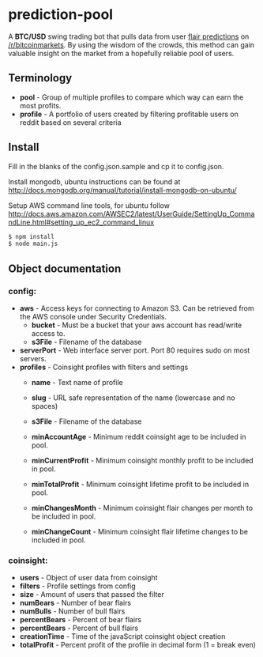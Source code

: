 # prediction-pool
A **BTC/USD** swing trading bot that pulls data from user [flair predictions](http://coinsight.org/#reddit) on [/r/bitcoinmarkets](http://reddit.com/r/bitcoinmarkets). By using the wisdom of the crowds, this method can gain valuable insight on the market from a hopefully reliable pool of users.

## Terminology

- **pool** - Group of multiple profiles to compare which way can earn the most profits.
- **profile** - A portfolio of users created by filtering profitable users on reddit based on several criteria

## Install

Fill in the blanks of the config.json.sample and cp it to config.json.

Install mongodb, ubuntu instructions can be found at http://docs.mongodb.org/manual/tutorial/install-mongodb-on-ubuntu/

Setup AWS command line tools, for ubuntu follow http://docs.aws.amazon.com/AWSEC2/latest/UserGuide/SettingUp_CommandLine.html#setting_up_ec2_command_linux

```bash
$ npm install
$ node main.js
```


## Object documentation

### config:

- **aws** - Access keys for connecting to Amazon S3. Can be retrieved from the AWS console under Security Credentials.
	- **bucket** - Must be a bucket that your aws account has read/write access to.
	- **s3File** - Filename of the database
- **serverPort** - Web interface server port. Port 80 requires sudo on most servers.
- **profiles** - Coinsight profiles with filters and settings
	- **name** - Text name of profile
	- **slug** - URL safe representation of the name (lowercase and no spaces)
	- **s3File** - Filename of the database

	- **minAccountAge** - Minimum reddit coinsight age to be included in pool.
	- **minCurrentProfit** - Minimum coinsight monthly profit to be included in pool.
	- **minTotalProfit** - Minimum coinsight lifetime profit to be included in pool.
	- **minChangesMonth** - Minimum coinsight flair changes per month to be included in pool.
	- **minChangeCount** - Minimum coinsight flair lifetime changes to be included in pool.

### coinsight:

- **users** - Object of user data from coinsight
- **filters** - Profile settings from config
- **size** - Amount of users that passed the filter
- **numBears** - Number of bear flairs
- **numBulls** - Number of bull flairs
- **percentBears** - Percent of bear flairs
- **percentBears** - Percent of bull flairs
- **creationTime** - Time of the javaScript coinsight object creation
- **totalProfit** - Percent profit of the profile in decimal form (1 = break even)


